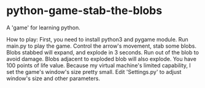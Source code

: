 # python-game-stab-the-blobs
A 'game' for learning python.

How to play:
First, you need to install python3 and pygame module.
Run main.py to play the game.
Control the arrow's movement, stab some blobs. Blobs stabbed will expand, and explode in 3 seconds. 
Run out of the blob to avoid damage.
Blobs adjacent to exploded blob will also explode.
You have 100 points of life value.
Because my virtual machine's limited capability, I set the game's window's size pretty small. Edit 'Settings.py' to adjust window's
size and other parameters.
